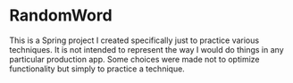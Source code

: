 # RandomWord

This is a Spring project I created specifically just to practice various techniques. It is not intended to represent the way I would do things in any particular production app. Some choices were made not to optimize functionality but simply to practice a technique.